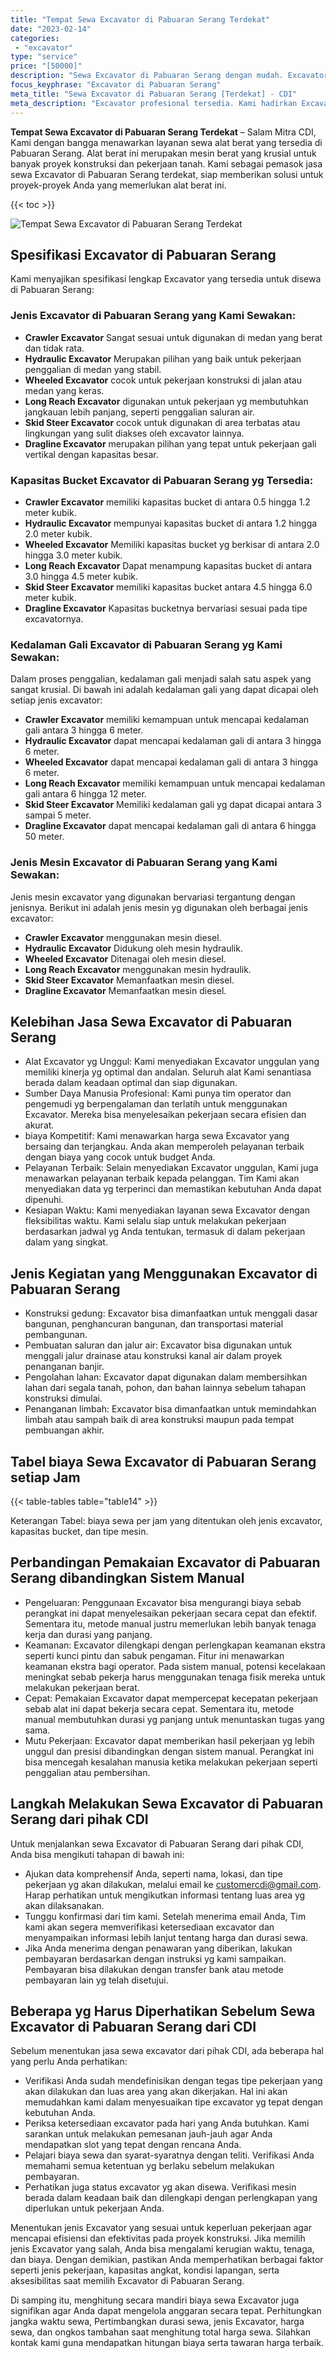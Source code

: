 ```yaml
---
title: "Tempat Sewa Excavator di Pabuaran Serang Terdekat"
date: "2023-02-14"
categories:
 - "excavator"
type: "service"
price: "[50000]"
description: "Sewa Excavator di Pabuaran Serang dengan mudah. Excavator menjadi pilihan utama kontraktor untuk menunjang kelancaran pekerjaan. Dapatkan informasi detail."
focus_keyphrase: "Excavator di Pabuaran Serang"
meta_title: "Sewa Excavator di Pabuaran Serang [Terdekat] - CDI"
meta_description: "Excavator profesional tersedia. Kami hadirkan Excavator berkualitas untuk menyelesaikan pekerjaan. Promo menarik tersedia."
---
```


**Tempat Sewa Excavator di Pabuaran Serang Terdekat** – Salam Mitra CDI, Kami dengan bangga menawarkan layanan sewa alat berat yang tersedia di Pabuaran Serang. Alat berat ini merupakan mesin berat yang krusial untuk banyak proyek konstruksi dan pekerjaan tanah. Kami sebagai pemasok jasa sewa Excavator di Pabuaran Serang terdekat, siap memberikan solusi untuk proyek-proyek Anda yang memerlukan alat berat ini.

{{< toc >}}

![Tempat Sewa Excavator di Pabuaran Serang Terdekat](/images/excavator/excavator-06.jpg)

## Spesifikasi Excavator di Pabuaran Serang

Kami menyajikan spesifikasi lengkap Excavator yang tersedia untuk disewa di Pabuaran Serang:

### Jenis Excavator di Pabuaran Serang yang Kami Sewakan:

*   **Crawler Excavator** Sangat sesuai untuk digunakan di medan yang berat dan tidak rata.
*   **Hydraulic Excavator** Merupakan pilihan yang baik untuk pekerjaan penggalian di medan yang stabil.
*   **Wheeled Excavator** cocok untuk pekerjaan konstruksi di jalan atau medan yang keras.
*   **Long Reach Excavator** digunakan untuk pekerjaan yg membutuhkan jangkauan lebih panjang, seperti penggalian saluran air.
*   **Skid Steer Excavator** cocok untuk digunakan di area terbatas atau lingkungan yang sulit diakses oleh excavator lainnya.
*   **Dragline Excavator** merupakan pilihan yang tepat untuk pekerjaan gali vertikal dengan kapasitas besar.

### Kapasitas Bucket Excavator di Pabuaran Serang yg Tersedia:

*   **Crawler Excavator** memiliki kapasitas bucket di antara 0.5 hingga 1.2 meter kubik.
*   **Hydraulic Excavator** mempunyai kapasitas bucket di antara 1.2 hingga 2.0 meter kubik.
*   **Wheeled Excavator** Memiliki kapasitas bucket yg berkisar di antara 2.0 hingga 3.0 meter kubik.
*   **Long Reach Excavator** Dapat menampung kapasitas bucket di antara 3.0 hingga 4.5 meter kubik.
*   **Skid Steer Excavator** memiliki kapasitas bucket antara 4.5 hingga 6.0 meter kubik.
*   **Dragline Excavator** Kapasitas bucketnya bervariasi sesuai pada tipe excavatornya.

### Kedalaman Gali Excavator di Pabuaran Serang yg Kami Sewakan:

Dalam proses penggalian, kedalaman gali menjadi salah satu aspek yang sangat krusial. Di bawah ini adalah kedalaman gali yang dapat dicapai oleh setiap jenis excavator:

*   **Crawler Excavator** memiliki kemampuan untuk mencapai kedalaman gali antara 3 hingga 6 meter.
*   **Hydraulic Excavator** dapat mencapai kedalaman gali di antara 3 hingga 6 meter.
*   **Wheeled Excavator** dapat mencapai kedalaman gali di antara 3 hingga 6 meter.
*   **Long Reach Excavator** memiliki kemampuan untuk mencapai kedalaman gali antara 6 hingga 12 meter.
*   **Skid Steer Excavator** Memiliki kedalaman gali yg dapat dicapai antara 3 sampai 5 meter.
*   **Dragline Excavator** dapat mencapai kedalaman gali di antara 6 hingga 50 meter.

### Jenis Mesin Excavator di Pabuaran Serang yang Kami Sewakan:

Jenis mesin excavator yang digunakan bervariasi tergantung dengan jenisnya. Berikut ini adalah jenis mesin yg digunakan oleh berbagai jenis excavator:

*   **Crawler Excavator** menggunakan mesin diesel.
*   **Hydraulic Excavator** Didukung oleh mesin hydraulik.
*   **Wheeled Excavator** Ditenagai oleh mesin diesel.
*   **Long Reach Excavator** menggunakan mesin hydraulik.
*   **Skid Steer Excavator** Memanfaatkan mesin diesel.
*   **Dragline Excavator** Memanfaatkan mesin diesel.

## Kelebihan Jasa Sewa Excavator di Pabuaran Serang

*   Alat Excavator yg Unggul: Kami menyediakan Excavator unggulan yang memiliki kinerja yg optimal dan andalan. Seluruh alat Kami senantiasa berada dalam keadaan optimal dan siap digunakan.
*   Sumber Daya Manusia Profesional: Kami punya tim operator dan pengemudi yg berpengalaman dan terlatih untuk menggunakan Excavator. Mereka bisa menyelesaikan pekerjaan secara efisien dan akurat.
*   biaya Kompetitif: Kami menawarkan harga sewa Excavator yang bersaing dan terjangkau. Anda akan memperoleh pelayanan terbaik dengan biaya yang cocok untuk budget Anda.
*   Pelayanan Terbaik: Selain menyediakan Excavator unggulan, Kami juga menawarkan pelayanan terbaik kepada pelanggan. Tim Kami akan menyediakan data yg terperinci dan memastikan kebutuhan Anda dapat dipenuhi.
*   Kesiapan Waktu: Kami menyediakan layanan sewa Excavator dengan fleksibilitas waktu. Kami selalu siap untuk melakukan pekerjaan berdasarkan jadwal yg Anda tentukan, termasuk di dalam pekerjaan dalam yang singkat.

## Jenis Kegiatan yang Menggunakan Excavator di Pabuaran Serang

*   Konstruksi gedung: Excavator bisa dimanfaatkan untuk menggali dasar bangunan, penghancuran bangunan, dan transportasi material pembangunan.
*   Pembuatan saluran dan jalur air: Excavator bisa digunakan untuk menggali jalur drainase atau konstruksi kanal air dalam proyek penanganan banjir.
*   Pengolahan lahan: Excavator dapat digunakan dalam membersihkan lahan dari segala tanah, pohon, dan bahan lainnya sebelum tahapan konstruksi dimulai.
*   Penanganan limbah: Excavator bisa dimanfaatkan untuk memindahkan limbah atau sampah baik di area konstruksi maupun pada tempat pembuangan akhir.

## Tabel biaya Sewa Excavator di Pabuaran Serang setiap Jam

{{< table-tables table="table14" >}}

Keterangan Tabel: biaya sewa per jam yang ditentukan oleh jenis excavator, kapasitas bucket, dan tipe mesin.

## Perbandingan Pemakaian Excavator di Pabuaran Serang dibandingkan Sistem Manual

*   Pengeluaran: Penggunaan Excavator bisa mengurangi biaya sebab perangkat ini dapat menyelesaikan pekerjaan secara cepat dan efektif. Sementara itu, metode manual justru memerlukan lebih banyak tenaga kerja dan durasi yang panjang.
*   Keamanan: Excavator dilengkapi dengan perlengkapan keamanan ekstra seperti kunci pintu dan sabuk pengaman. Fitur ini menawarkan keamanan ekstra bagi operator. Pada sistem manual, potensi kecelakaan meningkat sebab pekerja harus menggunakan tenaga fisik mereka untuk melakukan pekerjaan berat.
*   Cepat: Pemakaian Excavator dapat mempercepat kecepatan pekerjaan sebab alat ini dapat bekerja secara cepat. Sementara itu, metode manual membutuhkan durasi yg panjang untuk menuntaskan tugas yang sama.
*   Mutu Pekerjaan: Excavator dapat memberikan hasil pekerjaan yg lebih unggul dan presisi dibandingkan dengan sistem manual. Perangkat ini bisa mencegah kesalahan manusia ketika melakukan pekerjaan seperti penggalian atau pembersihan.

## Langkah Melakukan Sewa Excavator di Pabuaran Serang dari pihak CDI

Untuk menjalankan sewa Excavator di Pabuaran Serang dari pihak CDI, Anda bisa mengikuti tahapan di bawah ini:

*   Ajukan data komprehensif Anda, seperti nama, lokasi, dan tipe pekerjaan yg akan dilakukan, melalui email ke customercdi@gmail.com. Harap perhatikan untuk mengikutkan informasi tentang luas area yg akan dilaksanakan.
*   Tunggu konfirmasi dari tim kami. Setelah menerima email Anda, Tim kami akan segera memverifikasi ketersediaan excavator dan menyampaikan informasi lebih lanjut tentang harga dan durasi sewa.
*   Jika Anda menerima dengan penawaran yang diberikan, lakukan pembayaran berdasarkan dengan instruksi yg kami sampaikan. Pembayaran bisa dilakukan dengan transfer bank atau metode pembayaran lain yg telah disetujui.

## Beberapa yg Harus Diperhatikan Sebelum Sewa Excavator di Pabuaran Serang dari CDI

Sebelum menentukan jasa sewa excavator dari pihak CDI, ada beberapa hal yang perlu Anda perhatikan:

*   Verifikasi Anda sudah mendefinisikan dengan tegas tipe pekerjaan yang akan dilakukan dan luas area yang akan dikerjakan. Hal ini akan memudahkan kami dalam menyesuaikan tipe excavator yg tepat dengan kebutuhan Anda.
*   Periksa ketersediaan excavator pada hari yang Anda butuhkan. Kami sarankan untuk melakukan pemesanan jauh-jauh agar Anda mendapatkan slot yang tepat dengan rencana Anda.
*   Pelajari biaya sewa dan syarat-syaratnya dengan teliti. Verifikasi Anda memahami semua ketentuan yg berlaku sebelum melakukan pembayaran.
*   Perhatikan juga status excavator yg akan disewa. Verifikasi mesin berada dalam keadaan baik dan dilengkapi dengan perlengkapan yang diperlukan untuk pekerjaan Anda.

Menentukan jenis Excavator yang sesuai untuk keperluan pekerjaan agar mencapai efisiensi dan efektivitas pada proyek konstruksi. Jika memilih jenis Excavator yang salah, Anda bisa mengalami kerugian waktu, tenaga, dan biaya. Dengan demikian, pastikan Anda memperhatikan berbagai faktor seperti jenis pekerjaan, kapasitas angkat, kondisi lapangan, serta aksesibilitas saat memilih Excavator di Pabuaran Serang.

Di samping itu, menghitung secara mandiri biaya sewa Excavator juga signifikan agar Anda dapat mengelola anggaran secara tepat. Perhitungkan jangka waktu sewa, Pertimbangkan durasi sewa, jenis Excavator, harga sewa, dan ongkos tambahan saat menghitung total harga sewa. Silahkan kontak kami guna mendapatkan hitungan biaya serta tawaran harga terbaik.